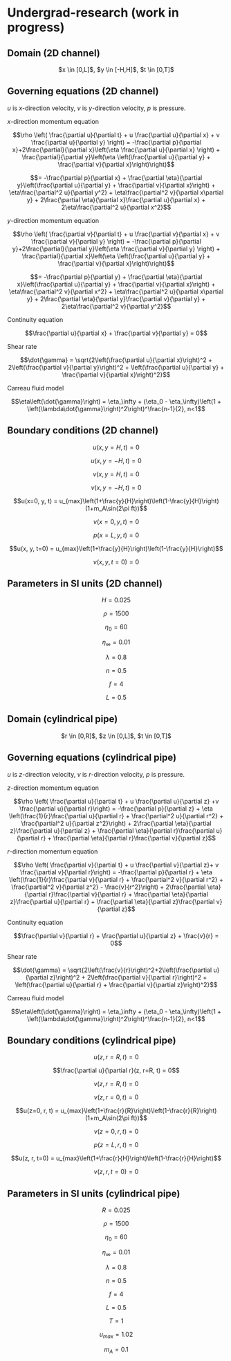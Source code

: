 # Undergrad-research (work in progress)

## Domain (2D channel)

<p align="center">$x \in [0,L]$,  $y \in [-H,H]$, $t \in [0,T]$</p>

## Governing equations (2D channel)

$u$ is $x$-direction velocity, $v$ is $y$-direction velocity, $p$ is pressure.

$x$-direction momentum equation

$$\rho \left( \frac{\partial u}{\partial t} + u \frac{\partial u}{\partial x} + v \frac{\partial u}{\partial y} \right)
 = -\frac{\partial p}{\partial x}+2\frac{\partial}{\partial x}\left(\eta \frac{\partial u}{\partial x} \right) + \frac{\partial}{\partial y}\left(\eta \left(\frac{\partial u}{\partial y} + \frac{\partial v}{\partial x}\right)\right)$$

$$= -\frac{\partial p}{\partial x} + \frac{\partial \eta}{\partial y}\left(\frac{\partial u}{\partial y} + \frac{\partial v}{\partial x}\right) + \eta\frac{\partial^2 u}{\partial y^2} + \eta\frac{\partial^2 v}{\partial x\partial y} + 2\frac{\partial \eta}{\partial x}\frac{\partial u}{\partial x} + 2\eta\frac{\partial^2 u}{\partial x^2}$$


$y$-direction momentum equation

$$\rho \left( \frac{\partial v}{\partial t} + u \frac{\partial v}{\partial x} + v \frac{\partial v}{\partial y} \right)
= -\frac{\partial p}{\partial y}+2\frac{\partial}{\partial y}\left(\eta \frac{\partial v}{\partial y} \right) + \frac{\partial}{\partial x}\left(\eta \left(\frac{\partial u}{\partial y} + \frac{\partial v}{\partial x}\right)\right)$$

$$= -\frac{\partial p}{\partial y} + \frac{\partial \eta}{\partial x}\left(\frac{\partial u}{\partial y} + \frac{\partial v}{\partial x}\right) + \eta\frac{\partial^2 v}{\partial x^2} + \eta\frac{\partial^2 u}{\partial x\partial y} + 2\frac{\partial \eta}{\partial y}\frac{\partial v}{\partial y} + 2\eta\frac{\partial^2 v}{\partial y^2}$$

Continuity equation

$$\frac{\partial u}{\partial x} + \frac{\partial v}{\partial y} = 0$$

Shear rate

$$\dot{\gamma} = \sqrt{2\left(\frac{\partial u}{\partial x}\right)^2 + 2\left(\frac{\partial v}{\partial y}\right)^2 + \left(\frac{\partial u}{\partial y} + \frac{\partial v}{\partial x}\right)^2}$$

Carreau fluid model

$$\eta\left(\dot{\gamma}\right) = \eta_\infty + (\eta_0 - \eta_\infty)\left(1 + \left(\lambda\dot{\gamma}\right)^2\right)^\frac{n-1}{2}, n<1$$

## Boundary conditions (2D channel)

$$u(x, y=H, t) = 0$$

$$u(x, y=-H, t) = 0$$

$$v(x, y=H, t) = 0$$

$$v(x, y=-H, t) = 0$$

$$u(x=0, y, t) = u_{max}\left(1+\frac{y}{H}\right)\left(1-\frac{y}{H}\right)(1+m_A\sin(2\pi ft))$$

$$v(x=0, y, t) = 0$$

$$p(x=L, y, t) = 0$$

$$u(x, y, t=0) = u_{max}\left(1+\frac{y}{H}\right)\left(1-\frac{y}{H}\right)$$

$$v(x, y, t=0) = 0$$

## Parameters in SI units (2D channel)

$$H = 0.025$$

$$\rho = 1500$$

$$\eta_0 = 60$$

$$\eta_\infty = 0.01$$

$$\lambda = 0.8$$

$$n = 0.5$$

$$f = 4$$

$$L = 0.5$$


## Domain (cylindrical pipe)

<p align="center">$r \in [0,R]$,  $z \in [0,L]$, $t \in [0,T]$</p>

## Governing equations (cylindrical pipe)

$u$ is $z$-direction velocity, $v$ is $r$-direction velocity, $p$ is pressure.

$z$-direction momentum equation

$$\rho \left( \frac{\partial u}{\partial t} + u \frac{\partial u}{\partial z} +v \frac{\partial u}{\partial r}\right) 
= -\frac{\partial p}{\partial z} + \eta \left(\frac{1}{r}\frac{\partial u}{\partial r} + \frac{\partial^2 u}{\partial r^2} + \frac{\partial^2 u}{\partial z^2}\right) + 2\frac{\partial \eta}{\partial z}\frac{\partial u}{\partial z} + \frac{\partial \eta}{\partial r}\frac{\partial u}{\partial r} + \frac{\partial \eta}{\partial r}\frac{\partial v}{\partial z}$$

$r$-direction momentum equation

$$\rho \left( \frac{\partial v}{\partial t} + u \frac{\partial v}{\partial z}+ v \frac{\partial v}{\partial r}\right)
 = -\frac{\partial p}{\partial r} + \eta \left(\frac{1}{r}\frac{\partial v}{\partial r} + \frac{\partial^2 v}{\partial r^2} + \frac{\partial^2 v}{\partial z^2} - \frac{v}{r^2}\right) + 2\frac{\partial \eta}{\partial r}\frac{\partial v}{\partial r} + \frac{\partial \eta}{\partial z}\frac{\partial u}{\partial r} + \frac{\partial \eta}{\partial z}\frac{\partial v}{\partial z}$$

Continuity equation

$$\frac{\partial v}{\partial r} + \frac{\partial u}{\partial z} + \frac{v}{r} = 0$$

Shear rate

$$\dot{\gamma} = \sqrt{2\left(\frac{v}{r}\right)^2+2\left(\frac{\partial u}{\partial z}\right)^2 + 2\left(\frac{\partial v}{\partial r}\right)^2 + \left(\frac{\partial u}{\partial r} + \frac{\partial v}{\partial z}\right)^2}$$

Carreau fluid model

$$\eta\left(\dot{\gamma}\right) = \eta_\infty + (\eta_0 - \eta_\infty)\left(1 + \left(\lambda\dot{\gamma}\right)^2\right)^\frac{n-1}{2}, n<1$$

## Boundary conditions (cylindrical pipe)

$$u(z, r=R, t) = 0$$

$$\frac{\partial u}{\partial r}(z, r=R, t) = 0$$

$$v(z, r=R, t) = 0$$

$$v(z, r=0, t) = 0$$

$$u(z=0, r, t) = u_{max}\left(1+\frac{r}{R}\right)\left(1-\frac{r}{R}\right)(1+m_A\sin(2\pi ft))$$

$$v(z=0, r, t) = 0$$

$$p(z=L, r, t) = 0$$

$$u(z, r, t=0) = u_{max}\left(1+\frac{r}{H}\right)\left(1-\frac{r}{H}\right)$$

$$v(z, r, t=0) = 0$$

## Parameters in SI units (cylindrical pipe)

$$R = 0.025$$

$$\rho = 1500$$

$$\eta_0 = 60$$

$$\eta_\infty = 0.01$$

$$\lambda = 0.8$$

$$n = 0.5$$

$$f = 4$$

$$L = 0.5$$

$$T = 1$$

$$u_{max} = 1.02$$

$$m_A = 0.1$$
